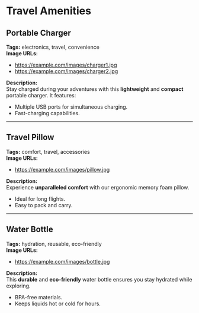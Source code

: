 # Travel Amenities

## Portable Charger
**Tags:** electronics, travel, convenience  
**Image URLs:**  
- https://example.com/images/charger1.jpg  
- https://example.com/images/charger2.jpg  

**Description:**  
Stay charged during your adventures with this **lightweight** and **compact** portable charger. It features:  
- Multiple USB ports for simultaneous charging.  
- Fast-charging capabilities.  

---

## Travel Pillow
**Tags:** comfort, travel, accessories  
**Image URLs:**  
- https://example.com/images/pillow.jpg  

**Description:**  
Experience **unparalleled comfort** with our ergonomic memory foam pillow.  
- Ideal for long flights.  
- Easy to pack and carry.  

---

## Water Bottle
**Tags:** hydration, reusable, eco-friendly  
**Image URLs:**  
- https://example.com/images/bottle.jpg  

**Description:**  
This **durable** and **eco-friendly** water bottle ensures you stay hydrated while exploring.  
- BPA-free materials.  
- Keeps liquids hot or cold for hours.  
